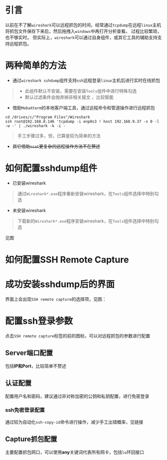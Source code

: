 # 引言
以前在不了解`wireshark`可以远程抓包的时间，经常通过`tcpdump`在远程`linux`主机将抓包文件保存下来后，然后拖拽入`windows`中再打开分析查看。
过程比较繁琐，也不够实时。
但实际上，`wireshark`可以通过自身组件，或其它工具的辅助支持支持远程抓包。

# 两种简单的方法
+ 通过`wireshark sshdump`组件支持`ssh`远程登录`linux`主机后进行实时在线抓包
> + 此组件默认不安装，需要在安装`Tools`组件中进行特殊勾选
> + 默认过滤条件会抛弃掉非相关报文 ，比较智能

+ 借助`MobaXterm`的本地客户端工具，通过远程命令和管道操作进行远程抓包
```shell
cd /drives/c/"Program Files"/Wireshark
ssh root@192.168.8.146 'tcpdump -i enp0s3 ! host 192.168.9.37 -s 0 -l -w -' | ./wireshark -k -i -
```

> 手工步骤过多，但，已算是较为简单的方法


+ ~~其它借助`ncat`更复杂的远程操作方法不在赘述~~


# 如何配置sshdump组件
+ 已安装wireshark
> 通过`Wireshark*.exe`程序重新安装wireshark，在`Tools`组件选择中特别勾选

+ 未安装wireshark
> 下载新的`Wireshark*.exe`程序安装wireshark，在`Tools`组件选择中特别勾选

见图


# 如何配置SSH Remote Capture

# 成功安装sshdump后的界面
界面上会出现`SSH remote capture`的选择项，见图：

# 配置ssh登录参数
点击`SSH remote capture`标签的前的图标，可以对远程抓包的参数进行配置

## Server端口配置
包括**IP和Port**，比较简单不赘述

## 认证配置
配置用户名和密码，建议通过非对称加密的公钥和私钥配置，进行免密登录

### ssh免密登录配置
通过较为自动化`ssh-copy-id`命令进行操作，减少手工出错概率，见链接

## Capture抓包配置
主要配置抓包网口，可以使用**any**关键词代表所有网卡，包括`lo`环回接口


